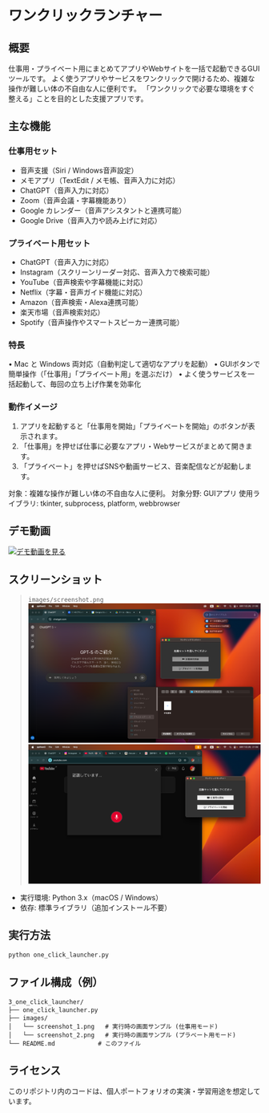 # ワンクリックランチャー

## 概要
仕事用・プライベート用にまとめてアプリやWebサイトを一括で起動できるGUIツールです。
よく使うアプリやサービスをワンクリックで開けるため、複雑な操作が難しい体の不自由な人に便利です。
「ワンクリックで必要な環境をすぐ整える」ことを目的とした支援アプリです。

## 主な機能

### 仕事用セット
- 音声支援（Siri / Windows音声設定）
- メモアプリ（TextEdit / メモ帳、音声入力に対応）
- ChatGPT（音声入力に対応）
- Zoom（音声会議・字幕機能あり）
- Google カレンダー（音声アシスタントと連携可能）
- Google Drive（音声入力や読み上げに対応）

### プライベート用セット
- ChatGPT（音声入力に対応）
- Instagram（スクリーンリーダー対応、音声入力で検索可能）
- YouTube（音声検索や字幕機能に対応）
- Netflix（字幕・音声ガイド機能に対応）
- Amazon（音声検索・Alexa連携可能）
- 楽天市場（音声検索対応）
- Spotify（音声操作やスマートスピーカー連携可能）

### 特長
 • Mac と Windows 両対応（自動判定して適切なアプリを起動）
 • GUIボタンで簡単操作（「仕事用」「プライベート用」を選ぶだけ）
 • よく使うサービスを一括起動して、毎回の立ち上げ作業を効率化

### 動作イメージ
 1. アプリを起動すると「仕事用を開始」「プライベートを開始」のボタンが表示されます。
 2. 「仕事用」を押せば仕事に必要なアプリ・Webサービスがまとめて開きます。
 3. 「プライベート」を押せばSNSや動画サービス、音楽配信などが起動します。


対象：複雑な操作が難しい体の不自由な人に便利。
対象分野: GUIアプリ
使用ライブラリ: tkinter, subprocess, platform, webbrowser


## デモ動画
[![デモ動画を見る](https://img.youtube.com/vi/lUqwyf3ikow/0.jpg)](https://www.youtube.com/watch?v=lUqwyf3ikow)

## スクリーンショット
> `images/screenshot.png` 
![screenshot](images/screenshot_1.png)
![screenshot](images/screenshot_2.png)

- 実行環境: Python 3.x（macOS / Windows）
- 依存: 標準ライブラリ（追加インストール不要）


## 実行方法
```bash
python one_click_launcher.py
```

## ファイル構成（例）
```
3_one_click_launcher/
├── one_click_launcher.py
├── images/
│   └── screenshot_1.png   # 実行時の画面サンプル (仕事用モード)
│   └── screenshot_2.png   # 実行時の画面サンプル (プラベート用モード)
└── README.md            # このファイル
```


## ライセンス
このリポジトリ内のコードは、個人ポートフォリオの実演・学習用途を想定しています。

